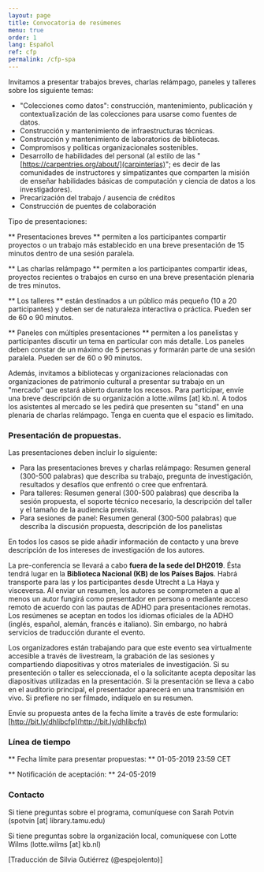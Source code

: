 ```yaml
---
layout: page
title: Convocatoria de resúmenes
menu: true
order: 1
lang: Español
ref: cfp
permalink: /cfp-spa
---
```


Invitamos a presentar trabajos breves, charlas relámpago, paneles y talleres sobre los siguiente temas:
* "Colecciones como datos": construcción, mantenimiento, publicación y contextualización de las colecciones para usarse como fuentes de datos.
* Construcción y mantenimiento de infraestructuras técnicas.
* Construcción y mantenimiento de laboratorios de bibliotecas.
* Compromisos y políticas organizacionales sostenibles.
* Desarrollo de habilidades del personal (al estilo de las "[https://carpentries.org/about/](carpinterías)"; es decir de las comunidades de instructores y simpatizantes que comparten la misión de enseñar habilidades básicas de computación y ciencia de datos a los investigadores).
* Precarización del trabajo / ausencia de créditos
* Construcción de puentes de colaboración

Tipo de presentaciones:

** Presentaciones breves ** permiten a los participantes compartir proyectos o un trabajo más establecido en una breve presentación de 15 minutos dentro de una sesión paralela.

** Las charlas relámpago ** permiten a los participantes compartir ideas, proyectos recientes o trabajos en curso en una breve presentación plenaria de tres minutos.

** Los talleres ** están destinados a un público más pequeño (10 a 20 participantes) y deben ser de naturaleza interactiva o práctica. Pueden ser de 60 o 90 minutos.

** Paneles con múltiples presentaciones ** permiten a los panelistas y participantes discutir un tema en particular con más detalle. Los paneles deben constar de un máximo de 5 personas y formarán parte de una sesión paralela. Pueden ser de 60 o 90 minutos.

Además, invitamos a bibliotecas y organizaciones relacionadas con organizaciones de patrimonio cultural a presentar su trabajo en un "mercado" que estará abierto durante los recesos. Para participar, envíe una breve descripción de su organización a lotte.wilms [at] kb.nl. A todos los asistentes al mercado se les pedirá que presenten su "stand" en una plenaria de charlas relámpago. Tenga en cuenta que el espacio es limitado.

### Presentación de propuestas.
Las presentaciones deben incluir lo siguiente:
* Para las presentaciones breves y charlas relámpago: Resumen general (300-500 palabras) que describa su trabajo, pregunta de investigación, resultados y desafíos que enfrentó o cree que enfrentará.
* Para talleres: Resumen general (300-500 palabras) que describa la sesión propuesta, el soporte técnico necesario, la descripción del taller y el tamaño de la audiencia prevista.
* Para sesiones de panel: Resumen general (300-500 palabras) que describa la discusión propuesta, descripción de los panelistas

En todos los casos se pide añadir información de contacto y una breve descripción de los intereses de investigación de los autores.

La pre-conferencia se llevará a cabo **fuera de la sede del DH2019**. Ésta tendrá lugar en la **Biblioteca Nacional (KB) de los Países Bajos**. Habrá transporte para las y los participantes desde Utrecht a La Haya y visceversa. Al enviar un resumen, los autores se comprometen a que al menos un autor fungirá como presentador en persona o mediante acceso remoto de acuerdo con las pautas de ADHO para presentaciones remotas. Los resúmenes se aceptan en todos los idiomas oficiales de la ADHO (inglés, español, alemán, francés e italiano). Sin embargo, no habrá servicios de traducción durante el evento.

Los organizadores están trabajando para que este evento sea virtualmente accesible a través de livestream, la grabación de las sesiones y compartiendo diapositivas y otros materiales de investigación. Si su presenteción o taller es seleccionada, el o la solicitante acepta depositar las diapositivas utilizadas en la presentación. Si la presentación se lleva a cabo en el auditorio principal, el presentador aparecerá en una transmisión en vivo. Si prefiere no ser filmado, indíquelo en su resumen.

Envíe su propuesta antes de la fecha límite a través de este formulario: [http://bit.ly/dhlibcfp](http://bit.ly/dhlibcfp)

### Línea de tiempo
** Fecha límite para presentar propuestas: ** 01-05-2019 23:59 CET

** Notificación de aceptación: ** 24-05-2019

### Contacto
Si tiene preguntas sobre el programa, comuníquese con Sarah Potvin (spotvin [at] library.tamu.edu)

Si tiene preguntas sobre la organización local, comuníquese con Lotte Wilms (lotte.wilms [at] kb.nl)

[Traducción de Silvia Gutiérrez (@espejolento)]